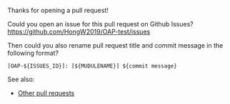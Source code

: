 <!--
  Licensed to the Apache Software Foundation (ASF) under one
  or more contributor license agreements.  See the NOTICE file
  distributed with this work for additional information
  regarding copyright ownership.  The ASF licenses this file
  to you under the Apache License, Version 2.0 (the
  "License"); you may not use this file except in compliance
  with the License.  You may obtain a copy of the License at

    http://www.apache.org/licenses/LICENSE-2.0

  Unless required by applicable law or agreed to in writing,
  software distributed under the License is distributed on an
  "AS IS" BASIS, WITHOUT WARRANTIES OR CONDITIONS OF ANY
  KIND, either express or implied.  See the License for the
  specific language governing permissions and limitations
  under the License.
-->

Thanks for opening a pull request!

Could you open an issue for this pull request on Github Issues?
https://github.com/HongW2019/OAP-test/issues

Then could you also rename pull request title and commit message in the following format?

    [OAP-${ISSUES_ID}]: [${MUDULENAME}] ${commit message}

See also:

  * [Other pull requests](https://github.com/HongW2019/OAP-test/pulls/)

